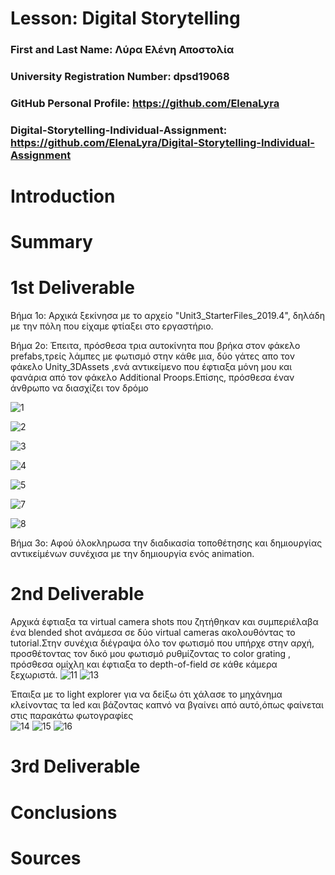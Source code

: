 # Lesson: Digital Storytelling

### First and Last Name: Λύρα Ελένη Αποστολία 
### University Registration Number: dpsd19068
### GitHub Personal Profile: https://github.com/ElenaLyra
### Digital-Storytelling-Individual-Assignment: https://github.com/ElenaLyra/Digital-Storytelling-Individual-Assignment

# Introduction



# Summary


# 1st Deliverable
Βήμα 1ο:
  Αρχικά ξεκίνησα με το αρχείο "Unit3_StarterFiles_2019.4", δηλάδη με την πόλη που είχαμε φτίαξει στο εργαστήριο. 
  
  Βήμα 2ο: Έπειτα, πρόσθεσα τρια αυτοκίνητα που βρήκα στον φάκελο prefabs,τρείς λάμπες με  φωτισμό στην κάθε μια, δύο γάτες απο τον φάκελο Unity_3DAssets ,ενά αντικείμενο που έφτιαξα μόνη μου και φανάρια από τον φάκελο Additional Proops.Επίσης, πρόσθεσα έναν άνθρωπο να διασχίζει τον δρόμο 
  
  ![1](https://user-images.githubusercontent.com/100956158/227538657-b14e70b2-4e1d-40ba-bf83-193af593d741.png) 
  
  ![2](https://user-images.githubusercontent.com/100956158/227539012-c57f8779-0d90-4062-8ea4-ea3491df3931.png)
 
  ![3](https://user-images.githubusercontent.com/100956158/227539232-de0ce1ff-5009-46da-b483-70fd183d74af.png)
  
  ![4](https://user-images.githubusercontent.com/100956158/227539577-7a2427fe-05c4-4248-91c0-98b7586ca880.png)
  
  ![5](https://user-images.githubusercontent.com/100956158/227540282-b002ec3f-efba-4117-8550-d55049289661.png)
  
  ![7](https://user-images.githubusercontent.com/100956158/227540313-4e28ca60-a300-473e-9f99-f06b806a2396.png)
  
  ![8](https://user-images.githubusercontent.com/100956158/227540343-c5be93e2-65f4-4886-8d62-b161ed0cae4b.png)
  
  
  
  Βήμα 3ο:
  Αφού όλοκληρωσα την διαδικασία τοποθέτησης και δημιουργίας αντικείμένων συνέχισα με την δημιουργία ενός animation. 


# 2nd Deliverable
Aρχικά έφτιαξα τα virtual camera shots που ζητήθηκαν και συμπεριέλαβα ένα blended shot ανάμεσα σε δύο virtual cameras ακολουθόντας το tutorial.Στην συνέχια διέγραψα όλο τον φωτισμό που υπήρχε στην αρχή, προσθέτοντας τον δικό μου φωτισμό ρυθμίζοντας το color grating , πρόσθεσα ομίχλη και έφτιαξα το depth-of-field σε κάθε κάμερα ξεχωριστά.
![11](https://user-images.githubusercontent.com/100956158/236689662-2fd46a15-bb8e-4a60-96ba-d3000412e9cc.png)
![13](https://user-images.githubusercontent.com/100956158/236689688-cef8aafe-2231-4237-a0cb-33f5ad6cce02.png)

Έπαιξα με το light explorer για να δείξω ότι χάλασε το μηχάνημα κλείνοντας τα led και βάζοντας καπνό να βγαίνει από αυτό,όπως φαίνεται στις παρακάτω φωτογραφίες   
![14](https://user-images.githubusercontent.com/100956158/236689701-35e1af5e-4183-4c8e-b1da-bd3a0fcc9cd1.png)
![15](https://user-images.githubusercontent.com/100956158/236689718-65ffb9ba-c8b0-46f0-9545-dc732631a661.png)
![16](https://user-images.githubusercontent.com/100956158/236689724-0d7a6680-e376-4a52-b038-e66df7600f36.png)


# 3rd Deliverable 


# Conclusions


# Sources
